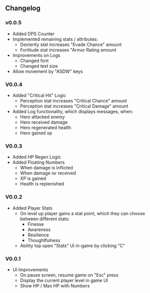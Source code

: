 ## Changelog

### v0.0.5

- Added DPS Counter
- Implemented remaining stats / attributes:
    - Dexterity stat increases "Evade Chance" amount
    - Fortitude stat increases "Armor Rating amount
- Improvements on Logs
    - Changed font
    - Changed text size
- Allow movement by "ASDW" keys

### V0.0.4

- Added "Critical Hit" Logic
    - Perception stat increases "Critical Chance" amount
    - Perception stat increases "Critical Damage" amount
- Added Log functionality, which displays messages, when:
    - Hero attacked enemy
    - Hero received damage
    - Hero regenerated health
    - Hero gained xp

### V0.0.3

- Added HP Regen Logic
- Added Floating Numbers
    - When damage is inflicted
    - When damage isr received
    - XP is gained
    - Health is replenished

### V0.0.2

- Added Player Stats
    - On level up player gains a stat point, which they can choose between different stats:
        - Finesse
        - Awareness
        - Resilience
        - Thoughtfulness
    - Ability top open "Stats" UI in-game by clicking "C"

### V0.0.1

- UI Improvements
    - On pause screen, resume game on "Esc" press
    - Display the current player level in game UI
    - Show HP / Max HP with Numbers
